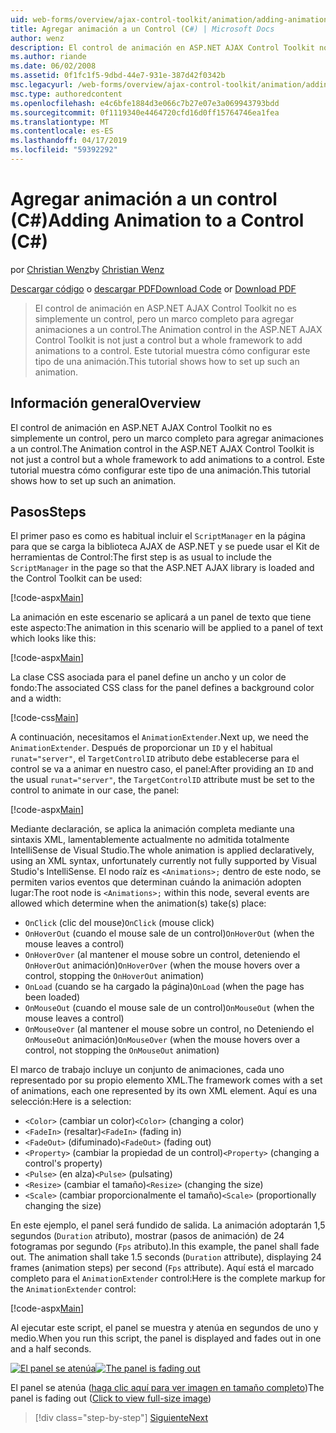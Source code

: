 ```yaml
---
uid: web-forms/overview/ajax-control-toolkit/animation/adding-animation-to-a-control-cs
title: Agregar animación a un Control (C#) | Microsoft Docs
author: wenz
description: El control de animación en ASP.NET AJAX Control Toolkit no es simplemente un control, pero un marco completo para agregar animaciones a un control. Este tutorial se muestra cómo...
ms.author: riande
ms.date: 06/02/2008
ms.assetid: 0f1fc1f5-9dbd-44e7-931e-387d42f0342b
msc.legacyurl: /web-forms/overview/ajax-control-toolkit/animation/adding-animation-to-a-control-cs
msc.type: authoredcontent
ms.openlocfilehash: e4c6bfe1884d3e066c7b27e07e3a069943793bdd
ms.sourcegitcommit: 0f1119340e4464720cfd16d0ff15764746ea1fea
ms.translationtype: MT
ms.contentlocale: es-ES
ms.lasthandoff: 04/17/2019
ms.locfileid: "59392292"
---
```

# <a name="adding-animation-to-a-control-c"></a><span data-ttu-id="dd5a2-104">Agregar animación a un control (C#)</span><span class="sxs-lookup"><span data-stu-id="dd5a2-104">Adding Animation to a Control (C#)</span></span>

<span data-ttu-id="dd5a2-105">por [Christian Wenz](https://github.com/wenz)</span><span class="sxs-lookup"><span data-stu-id="dd5a2-105">by [Christian Wenz](https://github.com/wenz)</span></span>

<span data-ttu-id="dd5a2-106">[Descargar código](http://download.microsoft.com/download/f/9/a/f9a26acd-8df4-4484-8a18-199e4598f411/Animation1.cs.zip) o [descargar PDF](http://download.microsoft.com/download/6/7/1/6718d452-ff89-4d3f-a90e-c74ec2d636a3/animation1CS.pdf)</span><span class="sxs-lookup"><span data-stu-id="dd5a2-106">[Download Code](http://download.microsoft.com/download/f/9/a/f9a26acd-8df4-4484-8a18-199e4598f411/Animation1.cs.zip) or [Download PDF](http://download.microsoft.com/download/6/7/1/6718d452-ff89-4d3f-a90e-c74ec2d636a3/animation1CS.pdf)</span></span>

> <span data-ttu-id="dd5a2-107">El control de animación en ASP.NET AJAX Control Toolkit no es simplemente un control, pero un marco completo para agregar animaciones a un control.</span><span class="sxs-lookup"><span data-stu-id="dd5a2-107">The Animation control in the ASP.NET AJAX Control Toolkit is not just a control but a whole framework to add animations to a control.</span></span> <span data-ttu-id="dd5a2-108">Este tutorial muestra cómo configurar este tipo de una animación.</span><span class="sxs-lookup"><span data-stu-id="dd5a2-108">This tutorial shows how to set up such an animation.</span></span>


## <a name="overview"></a><span data-ttu-id="dd5a2-109">Información general</span><span class="sxs-lookup"><span data-stu-id="dd5a2-109">Overview</span></span>

<span data-ttu-id="dd5a2-110">El control de animación en ASP.NET AJAX Control Toolkit no es simplemente un control, pero un marco completo para agregar animaciones a un control.</span><span class="sxs-lookup"><span data-stu-id="dd5a2-110">The Animation control in the ASP.NET AJAX Control Toolkit is not just a control but a whole framework to add animations to a control.</span></span> <span data-ttu-id="dd5a2-111">Este tutorial muestra cómo configurar este tipo de una animación.</span><span class="sxs-lookup"><span data-stu-id="dd5a2-111">This tutorial shows how to set up such an animation.</span></span>

## <a name="steps"></a><span data-ttu-id="dd5a2-112">Pasos</span><span class="sxs-lookup"><span data-stu-id="dd5a2-112">Steps</span></span>

<span data-ttu-id="dd5a2-113">El primer paso es como es habitual incluir el `ScriptManager` en la página para que se carga la biblioteca AJAX de ASP.NET y se puede usar el Kit de herramientas de Control:</span><span class="sxs-lookup"><span data-stu-id="dd5a2-113">The first step is as usual to include the `ScriptManager` in the page so that the ASP.NET AJAX library is loaded and the Control Toolkit can be used:</span></span>

[!code-aspx[Main](adding-animation-to-a-control-cs/samples/sample1.aspx)]

<span data-ttu-id="dd5a2-114">La animación en este escenario se aplicará a un panel de texto que tiene este aspecto:</span><span class="sxs-lookup"><span data-stu-id="dd5a2-114">The animation in this scenario will be applied to a panel of text which looks like this:</span></span>

[!code-aspx[Main](adding-animation-to-a-control-cs/samples/sample2.aspx)]

<span data-ttu-id="dd5a2-115">La clase CSS asociada para el panel define un ancho y un color de fondo:</span><span class="sxs-lookup"><span data-stu-id="dd5a2-115">The associated CSS class for the panel defines a background color and a width:</span></span>

[!code-css[Main](adding-animation-to-a-control-cs/samples/sample3.css)]

<span data-ttu-id="dd5a2-116">A continuación, necesitamos el `AnimationExtender`.</span><span class="sxs-lookup"><span data-stu-id="dd5a2-116">Next up, we need the `AnimationExtender`.</span></span> <span data-ttu-id="dd5a2-117">Después de proporcionar un `ID` y el habitual `runat="server"`, el `TargetControlID` atributo debe establecerse para el control se va a animar en nuestro caso, el panel:</span><span class="sxs-lookup"><span data-stu-id="dd5a2-117">After providing an `ID` and the usual `runat="server"`, the `TargetControlID` attribute must be set to the control to animate in our case, the panel:</span></span>

[!code-aspx[Main](adding-animation-to-a-control-cs/samples/sample4.aspx)]

<span data-ttu-id="dd5a2-118">Mediante declaración, se aplica la animación completa mediante una sintaxis XML, lamentablemente actualmente no admitida totalmente IntelliSense de Visual Studio.</span><span class="sxs-lookup"><span data-stu-id="dd5a2-118">The whole animation is applied declaratively, using an XML syntax, unfortunately currently not fully supported by Visual Studio's IntelliSense.</span></span> <span data-ttu-id="dd5a2-119">El nodo raíz es `<Animations>;` dentro de este nodo, se permiten varios eventos que determinan cuándo la animación adopten lugar:</span><span class="sxs-lookup"><span data-stu-id="dd5a2-119">The root node is `<Animations>;` within this node, several events are allowed which determine when the animation(s) take(s) place:</span></span>

- <span data-ttu-id="dd5a2-120">`OnClick` (clic del mouse)</span><span class="sxs-lookup"><span data-stu-id="dd5a2-120">`OnClick` (mouse click)</span></span>
- <span data-ttu-id="dd5a2-121">`OnHoverOut` (cuando el mouse sale de un control)</span><span class="sxs-lookup"><span data-stu-id="dd5a2-121">`OnHoverOut` (when the mouse leaves a control)</span></span>
- <span data-ttu-id="dd5a2-122">`OnHoverOver` (al mantener el mouse sobre un control, deteniendo el `OnHoverOut` animación)</span><span class="sxs-lookup"><span data-stu-id="dd5a2-122">`OnHoverOver` (when the mouse hovers over a control, stopping the `OnHoverOut` animation)</span></span>
- <span data-ttu-id="dd5a2-123">`OnLoad` (cuando se ha cargado la página)</span><span class="sxs-lookup"><span data-stu-id="dd5a2-123">`OnLoad` (when the page has been loaded)</span></span>
- <span data-ttu-id="dd5a2-124">`OnMouseOut` (cuando el mouse sale de un control)</span><span class="sxs-lookup"><span data-stu-id="dd5a2-124">`OnMouseOut` (when the mouse leaves a control)</span></span>
- <span data-ttu-id="dd5a2-125">`OnMouseOver` (al mantener el mouse sobre un control, no Deteniendo el `OnMouseOut` animación)</span><span class="sxs-lookup"><span data-stu-id="dd5a2-125">`OnMouseOver` (when the mouse hovers over a control, not stopping the `OnMouseOut` animation)</span></span>

<span data-ttu-id="dd5a2-126">El marco de trabajo incluye un conjunto de animaciones, cada uno representado por su propio elemento XML.</span><span class="sxs-lookup"><span data-stu-id="dd5a2-126">The framework comes with a set of animations, each one represented by its own XML element.</span></span> <span data-ttu-id="dd5a2-127">Aquí es una selección:</span><span class="sxs-lookup"><span data-stu-id="dd5a2-127">Here is a selection:</span></span>

- <span data-ttu-id="dd5a2-128">`<Color>` (cambiar un color)</span><span class="sxs-lookup"><span data-stu-id="dd5a2-128">`<Color>` (changing a color)</span></span>
- <span data-ttu-id="dd5a2-129">`<FadeIn>` (resaltar)</span><span class="sxs-lookup"><span data-stu-id="dd5a2-129">`<FadeIn>` (fading in)</span></span>
- <span data-ttu-id="dd5a2-130">`<FadeOut>` (difuminado)</span><span class="sxs-lookup"><span data-stu-id="dd5a2-130">`<FadeOut>` (fading out)</span></span>
- <span data-ttu-id="dd5a2-131">`<Property>` (cambiar la propiedad de un control)</span><span class="sxs-lookup"><span data-stu-id="dd5a2-131">`<Property>` (changing a control's property)</span></span>
- <span data-ttu-id="dd5a2-132">`<Pulse>` (en alza)</span><span class="sxs-lookup"><span data-stu-id="dd5a2-132">`<Pulse>` (pulsating)</span></span>
- <span data-ttu-id="dd5a2-133">`<Resize>` (cambiar el tamaño)</span><span class="sxs-lookup"><span data-stu-id="dd5a2-133">`<Resize>` (changing the size)</span></span>
- <span data-ttu-id="dd5a2-134">`<Scale>` (cambiar proporcionalmente el tamaño)</span><span class="sxs-lookup"><span data-stu-id="dd5a2-134">`<Scale>` (proportionally changing the size)</span></span>

<span data-ttu-id="dd5a2-135">En este ejemplo, el panel será fundido de salida. La animación adoptarán 1,5 segundos (`Duration` atributo), mostrar (pasos de animación) de 24 fotogramas por segundo (`Fps` atributo).</span><span class="sxs-lookup"><span data-stu-id="dd5a2-135">In this example, the panel shall fade out. The animation shall take 1.5 seconds (`Duration` attribute), displaying 24 frames (animation steps) per second (`Fps` attribute).</span></span> <span data-ttu-id="dd5a2-136">Aquí está el marcado completo para el `AnimationExtender` control:</span><span class="sxs-lookup"><span data-stu-id="dd5a2-136">Here is the complete markup for the `AnimationExtender` control:</span></span>

[!code-aspx[Main](adding-animation-to-a-control-cs/samples/sample5.aspx)]

<span data-ttu-id="dd5a2-137">Al ejecutar este script, el panel se muestra y atenúa en segundos de uno y medio.</span><span class="sxs-lookup"><span data-stu-id="dd5a2-137">When you run this script, the panel is displayed and fades out in one and a half seconds.</span></span>


<span data-ttu-id="dd5a2-138">[![El panel se atenúa](adding-animation-to-a-control-cs/_static/image2.png)](adding-animation-to-a-control-cs/_static/image1.png)</span><span class="sxs-lookup"><span data-stu-id="dd5a2-138">[![The panel is fading out](adding-animation-to-a-control-cs/_static/image2.png)](adding-animation-to-a-control-cs/_static/image1.png)</span></span>

<span data-ttu-id="dd5a2-139">El panel se atenúa ([haga clic aquí para ver imagen en tamaño completo](adding-animation-to-a-control-cs/_static/image3.png))</span><span class="sxs-lookup"><span data-stu-id="dd5a2-139">The panel is fading out ([Click to view full-size image](adding-animation-to-a-control-cs/_static/image3.png))</span></span>

> [!div class="step-by-step"]
> [<span data-ttu-id="dd5a2-140">Siguiente</span><span class="sxs-lookup"><span data-stu-id="dd5a2-140">Next</span></span>](executing-several-animations-at-the-same-time-cs.md)
